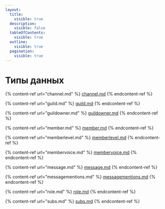 ```yaml
---
layout:
  title:
    visible: true
  description:
    visible: false
  tableOfContents:
    visible: true
  outline:
    visible: true
  pagination:
    visible: true
---
```


# Типы данных

{% content-ref url="channel.md" %}
[channel.md](channel.md)
{% endcontent-ref %}

{% content-ref url="guild.md" %}
[guild.md](guild.md)
{% endcontent-ref %}

{% content-ref url="guildowner.md" %}
[guildowner.md](guildowner.md)
{% endcontent-ref %}

{% content-ref url="member.md" %}
[member.md](member.md)
{% endcontent-ref %}

{% content-ref url="memberlevel.md" %}
[memberlevel.md](memberlevel.md)
{% endcontent-ref %}

{% content-ref url="membervoice.md" %}
[membervoice.md](membervoice.md)
{% endcontent-ref %}

{% content-ref url="message.md" %}
[message.md](message.md)
{% endcontent-ref %}

{% content-ref url="messagementions.md" %}
[messagementions.md](messagementions.md)
{% endcontent-ref %}

{% content-ref url="role.md" %}
[role.md](role.md)
{% endcontent-ref %}

{% content-ref url="subs.md" %}
[subs.md](subs.md)
{% endcontent-ref %}
